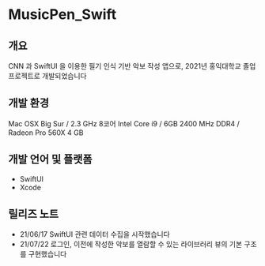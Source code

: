 # MusicPen_Swift

## 개요
CNN 과 SwiftUI 을 이용한 필기 인식 기반 악보 작성 앱으로, 2021년 홍익대학교 졸업 프로젝트로 개발되었습니다

## 개발 환경
Mac OSX Big Sur / 2.3 GHz 8코어 Intel Core i9 / 6GB 2400 MHz DDR4 / Radeon Pro 560X 4 GB

## 개발 언어 및 플랫폼
- SwiftUI
- Xcode

## 릴리즈 노트
- 21/06/17 SwiftUI 관련 데이터 수집을 시작했습니다
- 21/07/22 로그인, 이전에 작성한 악보를 열람할 수 있는 라이브러리 뷰의 기본 구조를 구현했습니다
